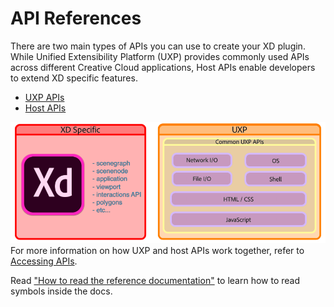 # API References

There are two main types of APIs you can use to create your XD plugin. While Unified Extensibility Platform (UXP) provides commonly used APIs across different Creative Cloud applications, Host APIs enable developers to extend XD specific features.

- [UXP APIs](/reference/uxp/index/)
- [Host APIs](xd-index/)

![UXP and host APIs](../images/uxpandhost.png)
For more information on how UXP and host APIs work together, refer to [Accessing APIs](/develop/plugin-development/xd-concepts/apis/).

Read ["How to read the reference documentation"](/reference/how-to-read/) to learn how to read symbols inside the docs.